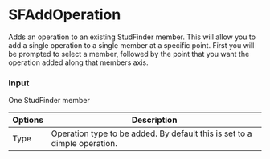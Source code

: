 # SFAddOperation

Adds an operation to an existing StudFinder member.  This will allow you to add a single operation to a single member at a specific point.  First you will be prompted to select a member, followed by the point that you want the operation added along that members axis.

### Input
One StudFinder member

Options | Description
---------| ---------
Type | Operation type to be added. By default this is set to a dimple operation.